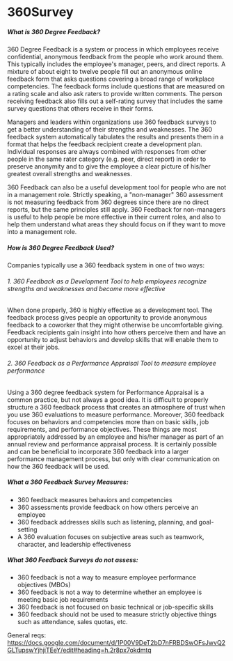 # 360Survey

##### What is 360 Degree Feedback? 
360 Degree Feedback is a system or process in which employees receive confidential, anonymous feedback from the people who work around them. This typically includes the employee's manager, peers, and direct reports. A mixture of about eight to twelve people fill out an anonymous online feedback form that asks questions covering a broad range of workplace competencies. The feedback forms include questions that are measured on a rating scale and also ask raters to provide written comments. The person receiving feedback also fills out a self-rating survey that includes the same survey questions that others receive in their forms.

Managers and leaders within organizations use 360 feedback surveys to get a better understanding of their strengths and weaknesses. The 360 feedback system automatically tabulates the results and presents them in a format that helps the feedback recipient create a development plan. Individual responses are always combined with responses from other people in the same rater category (e.g. peer, direct report) in order to preserve anonymity and to give the employee a clear picture of his/her greatest overall strengths and weaknesses.

360 Feedback can also be a useful development tool for people who are not in a management role. Strictly speaking, a "non-manager" 360 assessment is not measuring feedback from 360 degrees since there are no direct reports, but the same principles still apply. 360 Feedback for non-managers is useful to help people be more effective in their current roles, and also to help them understand what areas they should focus on if they want to move into a management role.

##### How is 360 Degree Feedback Used? 
Companies typically use a 360 feedback system in one of two ways:

###### 1. 360 Feedback as a Development Tool to help employees recognize strengths and weaknesses and become more effective

When done properly, 360 is highly effective as a development tool. The feedback process gives people an opportunity to provide anonymous feedback to a coworker that they might otherwise be uncomfortable giving. Feedback recipients gain insight into how others perceive them and have an opportunity to adjust behaviors and develop skills that will enable them to excel at their jobs.

###### 2. 360 Feedback as a Performance Appraisal Tool to measure employee performance

Using a 360 degree feedback system for Performance Appraisal is a common practice, but not always a good idea. It is difficult to properly structure a 360 feedback process that creates an atmosphere of trust when you use 360 evaluations to measure performance. Moreover, 360 feedback focuses on behaviors and competencies more than on basic skills, job requirements, and performance objectives. These things are most appropriately addressed by an employee and his/her manager as part of an annual review and performance appraisal process. It is certainly possible and can be beneficial to incorporate 360 feedback into a larger performance management process, but only with clear communication on how the 360 feedback will be used.

##### What a 360 Feedback Survey Measures:
 - 360 feedback measures behaviors and competencies
 - 360 assessments provide feedback on how others perceive an employee
 - 360 feedback addresses skills such as listening, planning, and goal-setting
 - A 360 evaluation focuses on subjective areas such as teamwork, character, and leadership effectiveness

##### What 360 Feedback Surveys do not assess:
 - 360 feedback is not a way to measure employee performance objectives (MBOs)
 - 360 feedback is not a way to determine whether an employee is meeting basic job requirements
 - 360 feedback is not focused on basic technical or job-specific skills
 - 360 feedback should not be used to measure strictly objective things such as attendance, sales quotas, etc.

General reqs: https://docs.google.com/document/d/1P00V9DeT2bD7nFRBDSwOFsJwvQ2GLTupswYjhjiTEeY/edit#heading=h.2r8px7okdmtq
